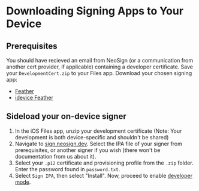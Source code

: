# Downloading Signing Apps to Your Device
## Prerequisites
You should have recieved an email from NeoSign (or a communication from another cert provider, if applicable) containing a developer certificate. Save your `DevelopmentCert.zip` to your Files app.
Download your chosen signing app:
- [Feather](https://github.com/khcrysalis/Feather/releases/latest/download/Feather-default.ipa)
- [idevice Feather](https://github.com/khcrysalis/Feather/releases/latest/download/Feather-pairing.ipa)
## Sideload your on-device signer
1. In the iOS Files app, unzip your development certificate (Note: Your development is both device-specific and shouldn't be shared)
2. Navigate to [sign.neosign.dev](https://sign.neosign.dev/). Select the IPA file of your signer from prerequisites, or another signer if you wish (there won't be documentation from us about it).
3. Select your `.p12` certificate and provisioning profile from the `.zip` folder. Enter the password found in `password.txt`.
4. Select `Sign IPA`, then select "Install".
Now, proceed to enable [developer mode](./developer-mode).
